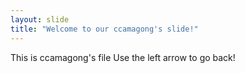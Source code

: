 ```yaml
---
layout: slide
title: "Welcome to our ccamagong's slide!"
---
```

This is ccamagong's file
Use the left arrow to go back!
